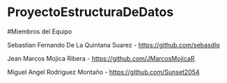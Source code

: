 # ProyectoEstructuraDeDatos

#Miembros del Equipo

Sebastian Fernando De La Quintana Suarez - https://github.com/sebasdlq

Jean Marcos Mojica Ribera - https://github.com/JMarcosMojicaR

Miguel Angel Rodriguez Montaño - https://github.com/Sunset2054
